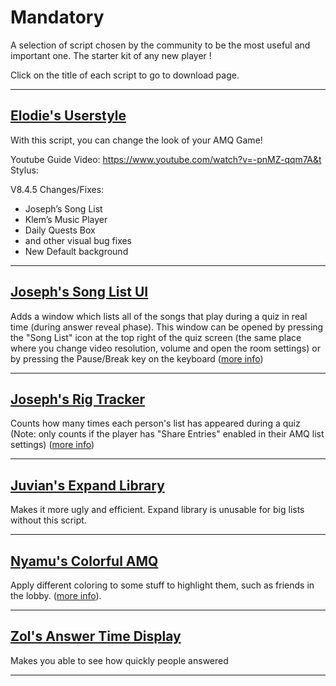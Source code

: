 # **Mandatory**

A selection of script chosen by the community to be the most useful and important one. The starter kit of any new player !

Click on the title of each script to go to download page.

---

## [Elodie's Userstyle](https://userstyles.world/style/1435/elodie-s-amq-script-v8-4-5)

With this script, you can change the look of your AMQ Game!

Youtube Guide Video: <https://www.youtube.com/watch?v=-pnMZ-qqm7A&t>
Stylus:

V8.4.5 Changes/Fixes:

- Joseph’s Song List
- Klem’s Music Player
- Daily Quests Box
- and other visual bug fixes
- New Default background

---

## [Joseph's Song List UI](https://github.com/TheJoseph98/AMQ-Scripts/raw/master/amqSongListUI.user.js)

Adds a window which lists all of the songs that play during a quiz in real time (during answer reveal phase). This window can be opened by pressing the "Song List" icon at the top right of the quiz screen (the same place where you change video resolution, volume and open the room settings) or by pressing the Pause/Break key on the keyboard ([more info](https://github.com/TheJoseph98/AMQ-Scripts#song-list-ui-amqsonglistuiuserjs))

---

## [Joseph's Rig Tracker](https://github.com/TheJoseph98/AMQ-Scripts/raw/master/amqRigTracker.user.js)

Counts how many times each person's list has appeared during a quiz (Note: only counts if the player has "Share Entries" enabled in their AMQ list settings) ([more info](https://github.com/TheJoseph98/AMQ-Scripts#rig-tracker-amqrigtrackeruserjs))

---

## [Juvian's Expand Library](https://github.com/amq-script-project/AMQ-Scripts/raw/master/gameplay/amqExpandLibrary.user.js)

Makes it more ugly and efficient. Expand library is unusable for big lists without this script.

---

## [Nyamu's Colorful AMQ](https://github.com/nyamu-amq/amq_scripts/blob/master/amqHighlightFriends.user.js)

Apply different coloring to some stuff to highlight them, such as friends in the lobby. ([more info](https://github.com/nyamu-amq/amq_scripts#amqhighlightfriendsuserjs)).

---

## [Zol's Answer Time Display](https://github.com/amq-script-project/AMQ-Scripts/raw/master/gameplay/amqPlayerAnswerTimeDisplay.user.js)

Makes you able to see how quickly people answered

---
